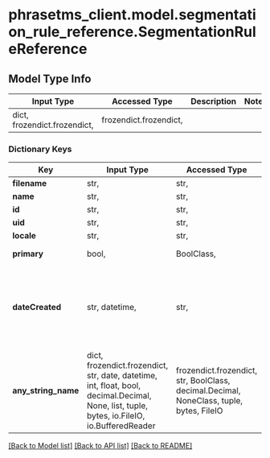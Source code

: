 # phrasetms_client.model.segmentation_rule_reference.SegmentationRuleReference

## Model Type Info

| Input Type                   | Accessed Type          | Description | Notes |
| ---------------------------- | ---------------------- | ----------- | ----- |
| dict, frozendict.frozendict, | frozendict.frozendict, |             |

### Dictionary Keys

| Key                 | Input Type                                                                                                                                  | Accessed Type                                                                           | Description                                                        | Notes                                               |
| ------------------- | ------------------------------------------------------------------------------------------------------------------------------------------- | --------------------------------------------------------------------------------------- | ------------------------------------------------------------------ | --------------------------------------------------- |
| **filename**        | str,                                                                                                                                        | str,                                                                                    |                                                                    |
| **name**            | str,                                                                                                                                        | str,                                                                                    |                                                                    |
| **id**              | str,                                                                                                                                        | str,                                                                                    |                                                                    | [optional]                                          |
| **uid**             | str,                                                                                                                                        | str,                                                                                    |                                                                    | [optional]                                          |
| **locale**          | str,                                                                                                                                        | str,                                                                                    |                                                                    | [optional]                                          |
| **primary**         | bool,                                                                                                                                       | BoolClass,                                                                              | Default: false                                                     | [optional]                                          |
| **dateCreated**     | str, datetime,                                                                                                                              | str,                                                                                    |                                                                    | [optional] value must conform to RFC-3339 date-time |
| **any_string_name** | dict, frozendict.frozendict, str, date, datetime, int, float, bool, decimal.Decimal, None, list, tuple, bytes, io.FileIO, io.BufferedReader | frozendict.frozendict, str, BoolClass, decimal.Decimal, NoneClass, tuple, bytes, FileIO | any string name can be used but the value must be the correct type | [optional]                                          |

[[Back to Model list]](../../README.md#documentation-for-models) [[Back to API list]](../../README.md#documentation-for-api-endpoints) [[Back to README]](../../README.md)
